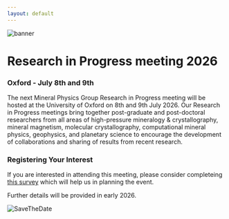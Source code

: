 ```yaml
---
layout: default
---
```

![banner](https://MinPhys.github.io/RiP_2026/assetts/website_banner_RiP_26.png)
# Research in Progress meeting 2026
### Oxford - July 8th and 9th


The next Mineral Physics Group Research in Progress meeting will be hosted at the University of Oxford on 8th and 9th July 2026. Our Research in Progress meetings bring together post-graduate and post-doctoral researchers from all areas of high-pressure mineralogy & crystallography, mineral magnetism, molecular crystallography, computational mineral physics, geophysics, and planetary science to encourage the development of collaborations and sharing of results from recent research.

### Registering Your Interest
If you are interested in attending this meeting, please consider completeing <a href="https://forms.office.com/Pages/ResponsePage.aspx?id=qO3qvR3IzkWGPlIypTW3y_bD9ef_p-NAhH5eWhgaFZlUMEZHVjBHUUpNRzcyM0o2OFNVWFlXWThRTi4u">this survey</a> which will help us in planning the event.

Further details will be provided in early 2026.

![SaveTheDate](https://MinPhys.github.io/RiP_2026/assets/RiP26_STD_flyer.png)
